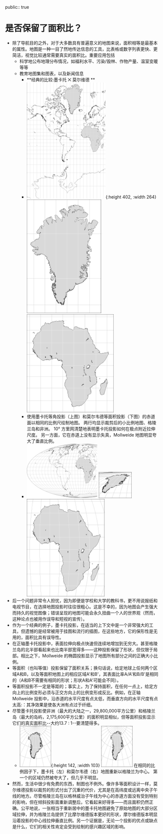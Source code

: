 public:: true

# 是否保留了面积比？
- 除了导航目的之外，对于大多数具有普遍意义的地图来说，面积相等是最基本的属性。地图是一种一目了然地传达信息的工具，比表格或数字列表更快、更简洁，视觉比较通常需要真实的面积比。重要应用包括 
  * 科学地公布地理分布情况，如福利水平、污染/毁林、作物产量、温室变暖等等
  * 教育地图集和图表，以及新闻信息
	- **经典的比较:墨卡托 ⨉ 莫尔维德 **
	- ![image.png](../assets/image_1623852271923_0.png){:height 402, :width 264} ![image.png](../assets/image_1623852277558_0.png) ![image.png](../assets/image_1623852282558_0.png)
	- 使用墨卡托等角投影（上图）和莫尔韦德等面积投影（下图）的赤道面以相同的比例尺绘制地图。 两行均显示裁剪后的小比例地图、格陵兰岛和非洲。 10° 方里网清楚地表明墨卡托投影如何在极点附近拉伸尺度。 另一方面，它在赤道上没有显示失真，Mollweide 地图明显夸大了垂直比例。
	- ![image.png](../assets/image_1623852334294_0.png) ![image.png](../assets/image_1623852339034_0.png) ![image.png](../assets/image_1623852342554_0.png)
- 后一个问题非常令人担忧，因为即便是学校和大学的教科书，更不用说报纸和电视节目，在选择地图投影时往往很粗心。这是不幸的，因为地图会产生强大而持久的视觉图像；错误呈现的地图可能会永久扭曲一个人的世界观（然而，这种论点也被用作误导和短视的宣传）。
- 作为一个经典的例子，墨卡托投影，在适当的上下文中是一个非常强大的工具，但遗憾的是经常被用于挂图和流行的插图，在这些地方，它的保形性是无用的，面积比具有误导性。
- 在正轴墨卡托投影中，表面拉伸向极点快速但连续地增加到无穷大。甚至格陵兰岛的北半部看起来也比南半部宽得多——这种投影保留了形状，但仅限于局部。相比之下，Mollweide 的椭圆投影显示了地图所有部分之间的正确大小比例。
- 等面积（也叫等值）投影保留了面积关系；换句话说，给定地球上任何两个区域A和B，以及等面积地图上的相应区域A'和B'，其表面比率A/A'和B/B'是相同的（A和B不需要有相同的形状；形状A和A'可能会不同）。
- 等面积投影不一定是等距的；事实上，为了保持面积，在任何一点上，给定方向上的比例变形必须与正交方向上的比例变形成反比。例如，在正轴 Mollweide 投影中，沿赤道的水平尺度有点太低，而垂直方向的水平尺度有点太高:：其净效果是使各大洲有点过于纤细。
- 尽管墨卡托投影使非洲（最大的大陆之一，29,800,000平方公里）和格陵兰岛（最大的岛屿，2,175,600平方公里）的面积明显相似，但等面积投影显示它们的真实面积比--大约13.7 : 1--要清楚得多。
	- ![image.png](../assets/image_1623852530254_0.png){:height 142, :width 103} ![image.png](../assets/image_1623852536306_0.png)
	  在相同的比例因子下，墨卡托（左）和莫尔韦德（右）地图重新以格陵兰为中心。 第一个的区域仍然被夸大了，但几乎不明显。
- 然而，生活中很少有免费的东西，制图也不例外。像许多等面积设计一样，莫尔维德投影以裁剪的形式付出了沉重的代价，尤其是在高纬度或远离中央子午线的地方。尽管格陵兰岛在以格林威治子午线为中心的赤道方面没有受到特别的影响，但在倾斜投影面重新调整后，它看起来好得多——而且面积仍然正确。公平地说，一张相当于重新居中的墨卡托地图避免了原始地图的大部分区域拉伸，并为格陵兰岛提供了比摩尔维德版本更好的形状，摩尔维德版本明显沿着投影的中心线拉伸垂直比例。另一个证据是，无论一个投影的优点或缺点是什么，它们的相关性肯定会受到绘制的感兴趣区域的影响。